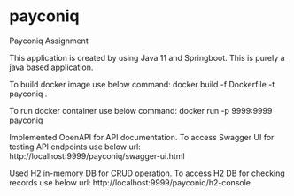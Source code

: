 # payconiq
Payconiq Assignment

This application is created by using Java 11 and Springboot. This is purely a java based application.

To build docker image use below command:
docker build -f Dockerfile -t payconiq .

To run docker container use below command:
docker run -p 9999:9999 payconiq

Implemented OpenAPI for API documentation. To access Swagger UI for testing API endpoints use below url: 
http://localhost:9999/payconiq/swagger-ui.html

Used H2 in-memory DB for CRUD operation. To access H2 DB for checking records use below url: 
http://localhost:9999/payconiq/h2-console
